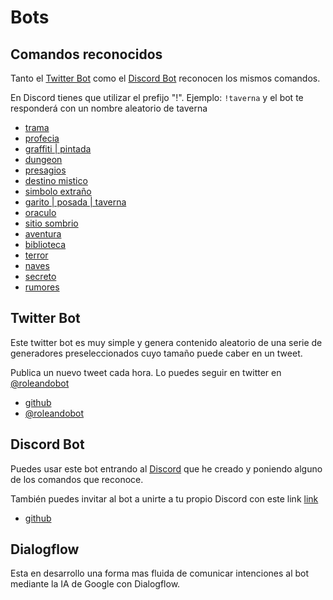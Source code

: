 # Bots

## Comandos reconocidos

Tanto el [Twitter Bot](#twitter-bot) como el [Discord Bot](#discord-bot) reconocen los mismos comandos. 

En Discord tienes que utilizar el prefijo "!". Ejemplo:  `!taverna` y el bot te responderá con un nombre aleatorio de taverna

- [trama](https://twitter.com/intent/tweet?text=@roleandobot+trama)
- [profecia](https://twitter.com/intent/tweet?text=@roleandobot+profecia)
- [graffiti | pintada](https://twitter.com/intent/tweet?text=@roleandobot+graffiti)
- [dungeon](https://twitter.com/intent/tweet?text=@roleandobot+dungeon)
- [presagios](https://twitter.com/intent/tweet?text=@roleandobot+presagios)
- [destino mistico](https://twitter.com/intent/tweet?text=@roleandobot+destino+mistico)
- [simbolo extraño](https://twitter.com/intent/tweet?text=@roleandobot+simbolo+extraño)
- [garito | posada | taverna](https://twitter.com/intent/tweet?text=@roleandobot+garito)
- [oraculo](https://twitter.com/intent/tweet?text=@roleandobot+oraculo)
- [sitio sombrio](https://twitter.com/intent/tweet?text=@roleandobot+sitio+sombrio)
- [aventura](https://twitter.com/intent/tweet?text=@roleandobot+aventura)
- [biblioteca](https://twitter.com/intent/tweet?text=@roleandobot+biblioteca)
- [terror](https://twitter.com/intent/tweet?text=@roleandobot+terror)
- [naves](https://twitter.com/intent/tweet?text=@roleandobot+naves)
- [secreto](https://twitter.com/intent/tweet?text=@roleandobot+secreto)
- [rumores](https://twitter.com/intent/tweet?text=@roleandobot+rumores)


## Twitter Bot

Este twitter bot es muy simple y genera contenido aleatorio de una serie de generadores preseleccionados cuyo tamaño puede caber en un tweet.

Publica un nuevo tweet cada hora. Lo puedes seguir en twitter en [@roleandobot](https://twitter.com/roleandobot)

- [github](https://github.com/rolodromo/botserver)
- [@roleandobot](https://twitter.com/roleandobot)


## Discord Bot

Puedes usar este bot entrando al [Discord](https://discord.gg/cP8AuAM) que he creado y poniendo alguno de los comandos que reconoce. 

También puedes invitar al bot a unirte a tu propio Discord con este link [link](https://discordapp.com/api/oauth2/authorize?client_id=452372375632216076&permissions=2112&scope=bot)

- [github](https://github.com/rolodromo/botserver)

## Dialogflow

Esta en desarrollo una forma mas fluida de comunicar intenciones al bot mediante la IA de Google con Dialogflow.

